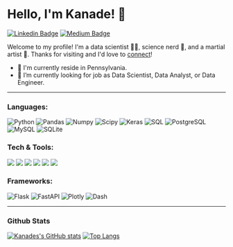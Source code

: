 # Hello, I'm Kanade! 👋
[![Linkedin Badge](https://img.shields.io/badge/-KanadeFuzen-blue?style=flat&logo=Linkedin&logoColor=white&link=https://www.linkedin.com/in/KanadeFuzen/)](https://www.linkedin.com/in/KanadeFuzen/)
[![Medium Badge](https://img.shields.io/badge/-KanadeFuzen-c14438?style=flat&logo=Medium&logoColor=white&link=https://kanadefuzen.medium.com)](https://kanadefuzen.medium.com)

Welcome to my profile! I'm a data scientist 👨‍💻, science nerd 🧬, and a martial artist 🥋. Thanks for visiting and I'd love to [connect](https://www.linkedin.com/in/KanadeFuzen/)!

- 🌱 I'm currently reside in Pennsylvania.
- 💼 I’m currently looking for job as Data Scientist, Data Analyst, or Data Engineer.
-----
### Languages:
  ![Python](https://img.shields.io/badge/Python-3776AB?style=flat&logo=python&logoColor=white)
  ![Pandas](https://img.shields.io/badge/Pandas-2C2D72?style=flat&logo=pandas&logoColor=white)
  ![Numpy](https://img.shields.io/badge/Numpy-777BB4?style=flat&logo=numpy&logoColor=white)
  ![Scipy](	https://img.shields.io/badge/scikit_learn-F7931E?style=flat&logo=scikit-learn&logoColor=white)
  ![Keras](https://img.shields.io/badge/Keras-D00000?style=flat&logo=Keras&logoColor=white)
  ![SQL](https://img.shields.io/badge/-SQL-blue?style=flat&logo=microsoft-sql-server&logoColor=white)
  ![PostgreSQL](https://img.shields.io/badge/PostgreSQL-316192?style=flat&logo=postgresql&logoColor=white)
  ![MySQL](https://img.shields.io/badge/MySQL-%2300f.svg?style=flat&logo=mysql&logoColor=white)
  ![SQLite](https://img.shields.io/badge/SQLite-2E3440?style=flat&logo=sqlite)
  
### Tech & Tools:
<img src="http://img.shields.io/badge/-VS%20Code-007ACC?style=flat&logo=visual%20studio%20code&logoColor=white"> <img src="http://img.shields.io/badge/-Github-000000?style=flat&logo=github&logoColor=FFFFFF"> <img src="http://img.shields.io/badge/-Git-F1502F?style=flat&logo=git&logoColor=FFFFFF"> <img src="https://img.shields.io/badge/-MongoDB-4DB33D?style=flat&logo=mongodb&logoColor=FFFFFF"> <img src="https://img.shields.io/badge/Amazon_AWS-232F3E?style=flat&logo=amazon-aws&logoColor=white"> <img src="https://img.shields.io/badge/Docker-2CA5E0?flat&logo=docker&logoColor=white">

### Frameworks:
![Flask](https://img.shields.io/badge/Flask-000000?style=flat&logo=flask&logoColor=white)
![FastAPI](https://img.shields.io/badge/FastAPI-109989?style=flat&logo=FASTAPI&logoColor=white)
![Plotly](https://img.shields.io/badge/Plotly-239120?style=flat&logo=plotly&logoColor=white)
![Dash](https://img.shields.io/badge/Dash-2E3440?style=flat&logo=dash)

-----
### Github Stats
[![Kanades's GitHub stats](https://github-readme-stats.vercel.app/api?username=KanadeFuzen&theme=dark)](https://github.com/KanadeFuzen/github-readme-stats)
[![Top Langs](https://github-readme-stats.vercel.app/api/top-langs/?username=KanadeFuzen&layout=compact&theme=dark)](https://github.com/KanadeFuzen/github-readme-stats)
